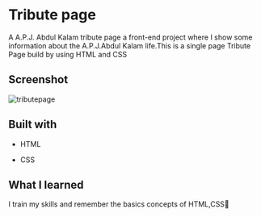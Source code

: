 
# Tribute page
A A.P.J. Abdul Kalam tribute page a front-end project where I show some information about the A.P.J.Abdul Kalam life.This is a single page Tribute Page build by using HTML and CSS

## Screenshot
![tributepage](https://github.com/Vandana915/TributePage/assets/124566666/d6b813ae-ff1e-4c39-99c4-acf510576b05)


##  Built with
* HTML
+ CSS


## What I learned

I train my skills and remember the basics concepts of HTML,CSS🙂
